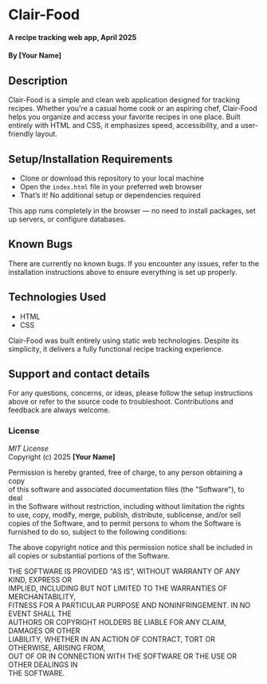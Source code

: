 
  # Clair-Food  
#### A recipe tracking web app, April 2025  
#### By **[Your Name]**

## Description  
Clair-Food is a simple and clean web application designed for tracking recipes. Whether you're a casual home cook or an aspiring chef, Clair-Food helps you organize and access your favorite recipes in one place. Built entirely with HTML and CSS, it emphasizes speed, accessibility, and a user-friendly layout.

## Setup/Installation Requirements  
* Clone or download this repository to your local machine  
* Open the `index.html` file in your preferred web browser  
* That’s it! No additional setup or dependencies required

This app runs completely in the browser — no need to install packages, set up servers, or configure databases.

## Known Bugs  
There are currently no known bugs. If you encounter any issues, refer to the installation instructions above to ensure everything is set up properly.

## Technologies Used  
* HTML  
* CSS

Clair-Food was built entirely using static web technologies. Despite its simplicity, it delivers a fully functional recipe tracking experience.

## Support and contact details  
For any questions, concerns, or ideas, please follow the setup instructions above or refer to the source code to troubleshoot. Contributions and feedback are always welcome.

### License  
*MIT License*  
Copyright (c) 2025 **[Your Name]**

Permission is hereby granted, free of charge, to any person obtaining a copy  
of this software and associated documentation files (the "Software"), to deal  
in the Software without restriction, including without limitation the rights  
to use, copy, modify, merge, publish, distribute, sublicense, and/or sell  
copies of the Software, and to permit persons to whom the Software is  
furnished to do so, subject to the following conditions:

The above copyright notice and this permission notice shall be included in  
all copies or substantial portions of the Software.

THE SOFTWARE IS PROVIDED "AS IS", WITHOUT WARRANTY OF ANY KIND, EXPRESS OR  
IMPLIED, INCLUDING BUT NOT LIMITED TO THE WARRANTIES OF MERCHANTABILITY,  
FITNESS FOR A PARTICULAR PURPOSE AND NONINFRINGEMENT. IN NO EVENT SHALL THE  
AUTHORS OR COPYRIGHT HOLDERS BE LIABLE FOR ANY CLAIM, DAMAGES OR OTHER  
LIABILITY, WHETHER IN AN ACTION OF CONTRACT, TORT OR OTHERWISE, ARISING FROM,  
OUT OF OR IN CONNECTION WITH THE SOFTWARE OR THE USE OR OTHER DEALINGS IN  
THE SOFTWARE.
